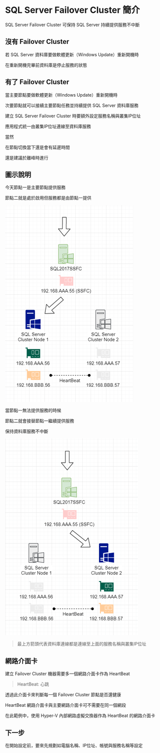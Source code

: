 # SQL Server Failover Cluster 簡介

SQL Server Failover Cluster 可保持 SQL Server 持續提供服務不中斷

## 沒有 Failover Cluster

若 SQL Server 資料庫要做軟體更新（Windows Update）重新開機時

在重新開機完畢前資料庫是停止服務的狀態

## 有了 Failover Cluster

當主要節點要做軟體更新（Windows Update）重新開機時

次要節點就可以接續主要節點任務並持續提供 SQL Server 資料庫服務

建立 SQL Server Failover Cluster 時要額外設定服務名稱與叢集IP位址

應用程式統一由叢集IP位址連線至資料庫服務

當然

在節點切換當下還是會有延遲時間

還是建議於離峰時進行

## 圖示說明

今天節點一是主要節點提供服務

節點二就是處於啟用但服務都是由節點一提供

![](https://raw.githubusercontent.com/txstudio/2020-12th-ironman/master/images/04/current-node-1.gif)

當節點一無法提供服務的時候

節點二就會接替節點一繼續提供服務

保持資料庫服務不中斷

![](https://raw.githubusercontent.com/txstudio/2020-12th-ironman/master/images/04/current-node-2.gif)

> 最上方箭頭代表資料庫連線都是連線至上面的服務名稱與叢集IP位址

## 網路介面卡

建立 Failover Cluster 機器需要多一個網路介面卡作為 HeartBeat

> HeartBeat: 心跳

透過此介面卡來判斷每一個 Failover Cluster 節點是否還健康

HeartBeat 網路介面卡與主要網路介面卡可不需要在同一個網段

在此範例中，使用 Hyper-V 內部網路虛擬交換器作為 HeartBeat 的網路介面卡

## 下一步

在開始設定前，要來先規劃如電腦名稱、IP位址、帳號與服務名稱等設定